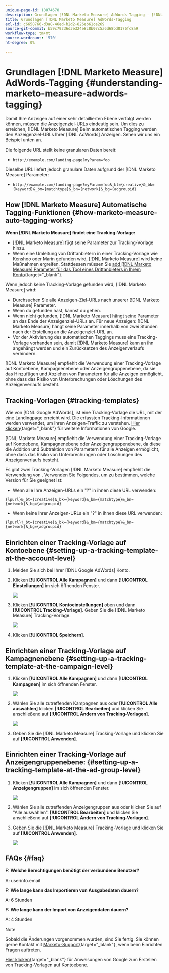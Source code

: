 ```yaml
---
unique-page-id: 18874678
description: Grundlagen [!DNL Marketo Measure] AdWords-Tagging - [!DNL Marketo Measure] - Produktdokumentation
title: Grundlagen [!DNL Marketo Measure] AdWords-Tagging
exl-id: c6658766-d3a8-46ed-b2d2-826eb61ce269
source-git-commit: b59c79236d3e324e8c8b07c5a6d68bd8176fc8a9
workflow-type: tm+mt
source-wordcount: '570'
ht-degree: 0%

---
```


# Grundlagen [!DNL Marketo Measure] AdWords-Tagging {#understanding-marketo-measure-adwords-tagging}

Damit Ihre Anzeigen auf einer sehr detaillierten Ebene verfolgt werden können, müssen die Anzeigenziel-URLs eindeutig sein. Um dies zu erreichen, [!DNL Marketo Measure] Beim automatischen Tagging werden den Anzeigenziel-URLs Ihrer [!DNL AdWords] Anzeigen. Sehen wir uns ein Beispiel unten an.

Die folgende URL stellt keine granularen Daten bereit:

* `http://example.com/landing-page?myParam=foo`

Dieselbe URL liefert jedoch granulare Daten aufgrund der [!DNL Marketo Measure] Parameter:

* `http://example.com/landing-page?myParam=foo&_bt={creative}&_bk={keyword}&_bm={matchtype}&_bn={network}&_bg={adgroupid}`

## How [!DNL Marketo Measure] Automatische Tagging-Funktionen {#how-marketo-measure-auto-tagging-works}

**Wenn [!DNL Marketo Measure] findet eine Tracking-Vorlage:**

* [!DNL Marketo Measure] fügt seine Parameter zur Tracking-Vorlage hinzu.
* Wenn eine Umleitung von Drittanbietern in einer Tracking-Vorlage wie Kenshoo oder Marin gefunden wird, [!DNL Marketo Measure] wird keine Maßnahmen ergreifen. Stattdessen müssen Sie [add [!DNL Marketo Measure] Parameter für das Tool eines Drittanbieters in Ihrem Konto](/help/api-connections/utilizing-marketo-measures-api-connections/how-bid-management-tools-affect-marketo-measure.md){target=&quot;_blank&quot;}.

Wenn jedoch keine Tracking-Vorlage gefunden wird, [!DNL Marketo Measure] wird:

* Durchsuchen Sie alle Anzeigen-Ziel-URLs nach unserer [!DNL Marketo Measure] Parameter.
* Wenn du gefunden hast, kannst du gehen.
* Wenn nicht gefunden, [!DNL Marketo Measure] hängt seine Parameter an das Ende der Anzeigenziel-URLs an. Für neue Anzeigen: [!DNL Marketo Measure] hängt seine Parameter innerhalb von zwei Stunden nach der Erstellung an die Anzeigenziel-URL an.
* Vor der Aktivierung des automatischen Taggings muss eine Tracking-Vorlage vorhanden sein, damit [!DNL Marketo Measure] kann an ihn angehängt werden und ein Zurücksetzen des Anzeigenverlaufs verhindern.

[!DNL Marketo Measure] empfiehlt die Verwendung einer Tracking-Vorlage auf Kontoebene, Kampagnenebene oder Anzeigengruppenebene, da sie das Hinzufügen und Abziehen von Parametern für alle Anzeigen ermöglicht, ohne dass das Risiko von Unterbrechungen oder Löschungen des Anzeigenverlaufs besteht.

## Tracking-Vorlagen {#tracking-templates}

Wie von [!DNL Google AdWords], ist eine Tracking-Vorlage die URL, mit der eine Landingpage erreicht wird. Die erfassten Tracking-Informationen werden verwendet, um Ihren Anzeigen-Traffic zu verstehen. [Hier klicken](https://support.google.com/adwords/answer/7197008?hl=en){target=&quot;_blank&quot;} für weitere Informationen von Google.

[!DNL Marketo Measure] empfiehlt die Verwendung einer Tracking-Vorlage auf Kontoebene, Kampagnenebene oder Anzeigengruppenebene, da diese die Addition und Subtraktion von Parametern für alle Anzeigen ermöglicht, ohne dass das Risiko von Unterbrechungen oder Löschungen des Anzeigenverlaufs besteht.

Es gibt zwei Tracking-Vorlagen [!DNL Marketo Measure] empfiehlt die Verwendung von . Verwenden Sie Folgendes, um zu bestimmen, welche Version für Sie geeignet ist:

* Wenn alle Ihre Anzeigen-URLs ein &quot;?&quot; in ihnen diese URL verwenden:

`{lpurl}&_bt={creative}&_bk={keyword}&_bm={matchtype}&_bn={network}&_bg={adgroupid}`

* Wenn keine Ihrer Anzeigen-URLs ein &quot;?&quot; in ihnen diese URL verwenden:

`{lpurl}?_bt={creative}&_bk={keyword}&_bm={matchtype}&_bn={network}&_bg={adgroupid}`

## Einrichten einer Tracking-Vorlage auf Kontoebene {#setting-up-a-tracking-template-at-the-account-level}

1. Melden Sie sich bei Ihrer [!DNL Google AdWords] Konto.

1. Klicken **[!UICONTROL Alle Kampagnen]** und dann **[!UICONTROL Einstellungen]** im sich öffnenden Fenster.

   ![](assets/1.png)

1. Klicken **[!UICONTROL Kontoeinstellungen]** oben und dann **[!UICONTROL Tracking-Vorlage]**. Geben Sie die [!DNL Marketo Measure] Tracking-Vorlage.

   ![](assets/2-1.png)

1. Klicken **[!UICONTROL Speichern]**.

## Einrichten einer Tracking-Vorlage auf Kampagnenebene {#setting-up-a-tracking-template-at-the-campaign-level}

1. Klicken **[!UICONTROL Alle Kampagnen]** und dann **[!UICONTROL Kampagnen]** im sich öffnenden Fenster.

   ![](assets/3.png)

1. Wählen Sie alle zutreffenden Kampagnen aus oder **[!UICONTROL Alle auswählen]** klicken **[!UICONTROL Bearbeiten]** und klicken Sie anschließend auf **[!UICONTROL Ändern von Tracking-Vorlagen]**.

   ![](assets/4-1.png)

1. Geben Sie die [!DNL Marketo Measure] Tracking-Vorlage und klicken Sie auf **[!UICONTROL Anwenden]**.

## Einrichten einer Tracking-Vorlage auf Anzeigengruppenebene: {#setting-up-a-tracking-template-at-the-ad-group-level}

1. Klicken **[!UICONTROL Alle Kampagnen]** und dann **[!UICONTROL Anzeigengruppen]** im sich öffnenden Fenster.

   ![](assets/5-1.png)

1. Wählen Sie alle zutreffenden Anzeigengruppen aus oder klicken Sie auf &quot;Alle auswählen&quot;. **[!UICONTROL Bearbeiten]** und klicken Sie anschließend auf **[!UICONTROL Ändern von Tracking-Vorlagen]**.

1. Geben Sie die [!DNL Marketo Measure] Tracking-Vorlage und klicken Sie auf **[!UICONTROL Anwenden]**.

   ![](assets/6-1.png)

## FAQs {#faq}

**F: Welche Berechtigungen benötigt der verbundene Benutzer?**

A: userinfo.email

**F: Wie lange kann das Importieren von Ausgabedaten dauern?**

A: 6 Stunden

**F: Wie lange kann der Import von Anzeigendaten dauern?**

A: 4 Stunden

>[!NOTE]
>
>Sobald die Änderungen vorgenommen wurden, sind Sie fertig. Sie können gerne Kontakt mit [Marketo-Support](https://nation.marketo.com/t5/support/ct-p/Support){target=&quot;_blank&quot;}, wenn beim Einrichten Fragen auftreten.

[Hier klicken](https://support.google.com/adwords/answer/6076199?hl=en#tracking){target=&quot;_blank&quot;} für Anweisungen von Google zum Erstellen von Tracking-Vorlagen auf Kontoebene.
